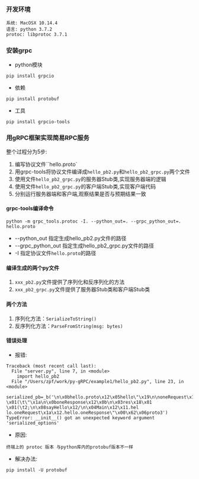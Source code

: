 
### 开发环境
```
系统: MacOSX 10.14.4
语言: python 3.7.2
protoc: libprotoc 3.7.1
```

### 安装grpc
* python模块
```
pip install grpcio
```
* 依赖
```
pip install protobuf
```
* 工具
```
pip install grpcio-tools
```

### 用gRPC框架实现简易RPC服务

整个过程分为5步:
1. 编写协议文件``hello.proto`
2. 用grpc-tools将协议文件编译成`hello_pb2.py`和`hello_pb2_grpc.py`两个文件
3. 使用文件`hello_pb2_grpc.py`的服务器Stub类,实现服务器端的逻辑
4. 使用文件`hello_pb2_grpc.py`的客户端Stub类,实现客户端代码
5. 分别运行服务器端和客户端,观察结果是否与预期结果一致

#### grpc-tools编译命令
```
python -m grpc_tools.protoc -I. --python_out=. --grpc_python_out=. hello.proto
```
* --python_out 指定生成hello_pb2.py文件的路径
* --grpc_python_out 指定生成hello_pb2_grpc.py文件的路径
* -I 指定协议文件`hello.proto`的路径

#### 编译生成的两个py文件
1. `xxx_pb2.py`文件提供了序列化和反序列化的方法
2. `xxx_pb2_grpc.py`文件提供了服务器Stub类和客户端Stub类


#### 两个方法
1. 序列化方法：`SerializeToString()`
2. 反序列化方法：`ParseFromString(msg: bytes)`

#### 错误处理
* 报错:
```
Traceback (most recent call last):
  File "server.py", line 7, in <module>
    import hello_pb2
  File "/Users/zpf/work/py-gRPC/example1/hello_pb2.py", line 23, in <module>
    serialized_pb=_b('\n\x0bhello.proto\x12\x05hello\"\x19\n\noneRequest\x12\x0b\n\x03say\x18\x01 \x01(\t\"\x1a\n\x0boneResponse\x12\x0b\n\x03res\x18\x01 \x01(\t2;\n\x08sayHello\x12/\n\x04Main\x12\x11.hel
lo.oneRequest\x1a\x12.hello.oneResponse\"\x00\x62\x06proto3')
TypeError: __init__() got an unexpected keyword argument 'serialized_options'
```
* 原因:
```
终端上的 protoc 版本 与python库内的protobuf版本不一样
```
* 解决办法:
```
pip install -U protobuf
```